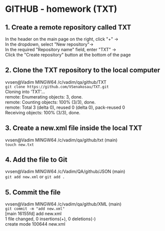 # GITHUB - homework (TXT)   
## 1. Create a remote repository called TXT
In the header on the main page on the right, click "+" ->   
In the dropdown, select "New repository"->   
In the required "Repository name" field, enter "TXT" ->   
Click the "Create repository" button at the bottom of the page   
## 2. Clone the TXT repository to the local computer
vvsen@Vadim MINGW64 /c/vadim/qa/github/TXT  
`git clone https://github.com/VSenakosau/TXT.git`   
Cloning into 'TXT'...   
remote: Enumerating objects: 3, done.   
remote: Counting objects: 100% (3/3), done.   
remote: Total 3 (delta 0), reused 0 (delta 0), pack-reused 0   
Receiving objects: 100% (3/3), done.   
## 3. Create a new.xml file inside the local TXT
vvsen@Vadim MINGW64 /c/vadim/qa/github/txt (main)   
`touch new.txt`
## 4. Add the file to Git
vvsen@Vadim MINGW64 /c/Vadim/QA/github/JSON (main)   
`git add new.xml` or `git add .`
## 5. Commit the file
vvsen@Vadim MINGW64 /c/vadim/qa/github/XML (main)   
`git commit -m "add new.xml"`   
[main 16155fd] add new.xml   
 1 file changed, 0 insertions(+), 0 deletions(-)   
 create mode 100644 new.xml   
